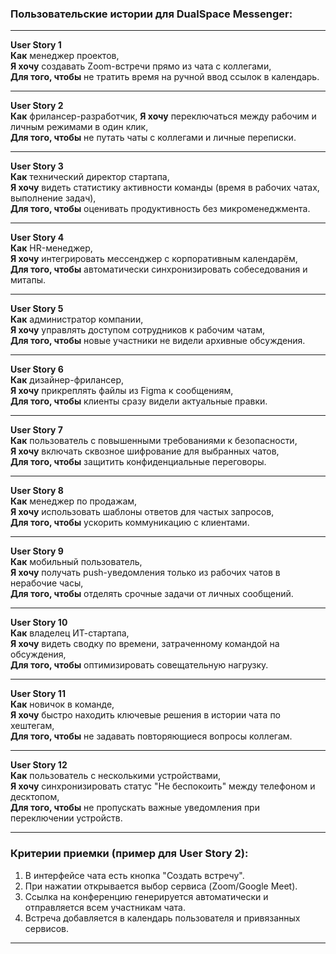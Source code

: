 ### Пользовательские истории для DualSpace Messenger:

---

**User Story 1**  
**Как** менеджер проектов,  
**Я хочу** создавать Zoom-встречи прямо из чата с коллегами,  
**Для того, чтобы** не тратить время на ручной ввод ссылок в календарь.

---

**User Story 2**  
**Как** фрилансер-разработчик,
**Я хочу** переключаться между рабочим и личным режимами в один клик,  
**Для того, чтобы** не путать чаты с коллегами и личные переписки.

---

**User Story 3**  
**Как** технический директор стартапа,  
**Я хочу** видеть статистику активности команды (время в рабочих чатах, выполнение задач),  
**Для того, чтобы** оценивать продуктивность без микроменеджмента.

---

**User Story 4**  
**Как** HR-менеджер,  
**Я хочу** интегрировать мессенджер с корпоративным календарём,  
**Для того, чтобы** автоматически синхронизировать собеседования и митапы.

---

**User Story 5**  
**Как** администратор компании,  
**Я хочу** управлять доступом сотрудников к рабочим чатам,  
**Для того, чтобы** новые участники не видели архивные обсуждения.

---

**User Story 6**  
**Как** дизайнер-фрилансер,  
**Я хочу** прикреплять файлы из Figma к сообщениям,  
**Для того, чтобы** клиенты сразу видели актуальные правки.

---

**User Story 7**  
**Как** пользователь с повышенными требованиями к безопасности,  
**Я хочу** включать сквозное шифрование для выбранных чатов,  
**Для того, чтобы** защитить конфиденциальные переговоры.

---

**User Story 8**  
**Как** менеджер по продажам,  
**Я хочу** использовать шаблоны ответов для частых запросов,  
**Для того, чтобы** ускорить коммуникацию с клиентами.

---

**User Story 9**  
**Как** мобильный пользователь,  
**Я хочу** получать push-уведомления только из рабочих чатов в нерабочие часы,  
**Для того, чтобы** отделять срочные задачи от личных сообщений.

---

**User Story 10**  
**Как** владелец ИТ-стартапа,  
**Я хочу** видеть сводку по времени, затраченному командой на обсуждения,  
**Для того, чтобы** оптимизировать совещательную нагрузку.

---

**User Story 11**  
**Как** новичок в команде,  
**Я хочу** быстро находить ключевые решения в истории чата по хештегам,  
**Для того, чтобы** не задавать повторяющиеся вопросы коллегам.

---

**User Story 12**  
**Как** пользователь с несколькими устройствами,  
**Я хочу** синхронизировать статус "Не беспокоить" между телефоном и десктопом,  
**Для того, чтобы** не пропускать важные уведомления при переключении устройств.

---

### Критерии приемки (пример для User Story 2):
1. В интерфейсе чата есть кнопка "Создать встречу".
2. При нажатии открывается выбор сервиса (Zoom/Google Meet).
3. Ссылка на конференцию генерируется автоматически и отправляется всем участникам чата.
4. Встреча добавляется в календарь пользователя и привязанных сервисов.

---
